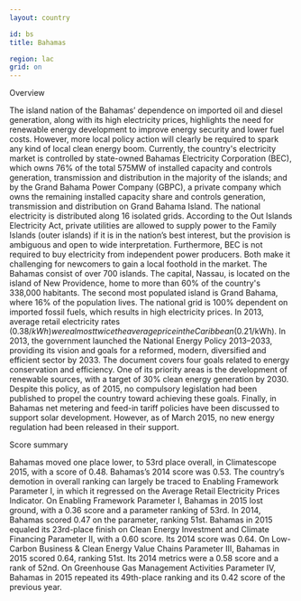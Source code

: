 ```yaml
---
layout: country

id: bs
title: Bahamas

region: lac
grid: on
---
```

Overview

The island nation of the Bahamas’ dependence on imported oil and diesel generation, along with its high electricity prices, highlights the need for renewable energy development to improve energy security and lower fuel costs. However, more local policy action will clearly be required to spark any kind of local clean energy boom.
Currently, the country's electricity market is controlled by state-owned Bahamas Electricity Corporation (BEC), which owns 76% of the total 575MW of installed capacity and controls generation, transmission and distribution in the majority of the islands; and by the Grand Bahama Power Company (GBPC), a private company which owns the remaining installed capacity share and controls generation, transmission and distribution on Grand Bahama Island. The national electricity is distributed along 16 isolated grids. 
According to the Out Islands Electricity Act, private utilities are allowed to supply power to the Family Islands (outer islands) if it is in the nation’s best interest, but the provision is ambiguous and open to wide interpretation. Furthermore, BEC is not required to buy electricity from independent power producers. Both make it challenging for newcomers to gain a local foothold in the market. 
The Bahamas consist of over 700 islands. The capital, Nassau, is located on the island of New Providence, home to more than 60% of the country's 338,000 habitants. The second most populated island is Grand Bahama, where 16% of the population lives. The national grid is 100% dependent on imported fossil fuels, which results in high electricity prices. In 2013, average retail electricity rates ($0.38/kWh) were almost twice the average price in the Caribbean ($0.21/kWh). 
In 2013, the government launched the National Energy Policy 2013–2033, providing its vision and goals for a reformed, modern, diversified and efficient sector by 2033. The document covers four goals related to energy conservation and efficiency. One of its priority areas is the development of renewable sources, with a target of 30% clean energy generation by 2030. Despite this policy, as of 2015, no compulsory legislation had been published to propel the country toward achieving these goals. Finally, in Bahamas net metering and feed-in tariff policies have been discussed to support solar development. However, as of March 2015, no new energy regulation had been released in their support.

Score summary

Bahamas moved one place lower, to 53rd place overall, in Climatescope 2015, with a score of 0.48. Bahamas’s 2014 score was 0.53. The country’s demotion in overall ranking can largely be traced to Enabling Framework Parameter I, in which it regressed on the Average Retail Electricity Prices Indicator. On Enabling Framework Parameter I, Bahamas in 2015 lost ground, with a 0.36 score and a parameter ranking of 53rd. In 2014, Bahamas scored 0.47 on the parameter, ranking 51st. Bahamas in 2015 equaled its 23rd-place finish on Clean Energy Investment and Climate Financing Parameter II, with a 0.60 score. Its 2014 score was 0.64. On Low-Carbon Business & Clean Energy Value Chains Parameter III, Bahamas in 2015 scored 0.64, ranking 51st. Its 2014 metrics were a 0.58 score and a rank of 52nd. On Greenhouse Gas Management Activities Parameter IV, Bahamas in 2015 repeated its 49th-place ranking and its 0.42 score of the previous year.

